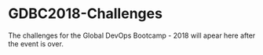 # GDBC2018-Challenges
The challenges for the Global DevOps Bootcamp - 2018 will apear here after the event is over.
